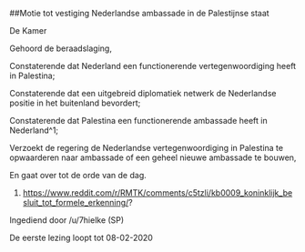 ##Motie tot vestiging Nederlandse ambassade in de Palestijnse staat 
 
De Kamer

Gehoord de beraadslaging,

Constaterende dat Nederland een functionerende vertegenwoordiging heeft in Palestina;

Constaterende dat een uitgebreid diplomatiek netwerk de Nederlandse positie in het buitenland bevordert;

Constaterende dat Palestina een functionerende ambassade heeft in Nederland^1;

Verzoekt de regering de Nederlandse vertegenwoordiging in Palestina te opwaarderen naar ambassade of een geheel nieuwe ambassade te bouwen,

En gaat over tot de orde van de dag.

1. https://www.reddit.com/r/RMTK/comments/c5tzli/kb0009_koninklijk_besluit_tot_formele_erkenning/?

Ingediend door /u/7hielke (SP)

De eerste lezing loopt tot 08-02-2020